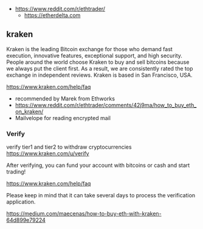 - https://www.reddit.com/r/ethtrader/
  - https://etherdelta.com

## kraken

Kraken is the leading Bitcoin exchange for those who demand fast execution, innovative features, exceptional support, and high security. People around the world choose Kraken to buy and sell bitcoins because we always put the client first. As a result, we are consistently rated the top exchange in independent reviews. Kraken is based in San Francisco, USA.

https://www.kraken.com/help/faq

- recommended by Marek from Ethworks
- https://www.reddit.com/r/ethtrader/comments/42j9ma/how_to_buy_eth_on_kraken/
- Mailvelope for reading encrypted mail

### Verify

verify tier1 and tier2 to withdraw cryptocurrencies https://www.kraken.com/u/verify

After verifying, you can fund your account with bitcoins or cash and start trading!

https://www.kraken.com/help/faq

Please keep in mind that it can take several days to process the verification application. 

https://medium.com/maecenas/how-to-buy-eth-with-kraken-64d899e79224
